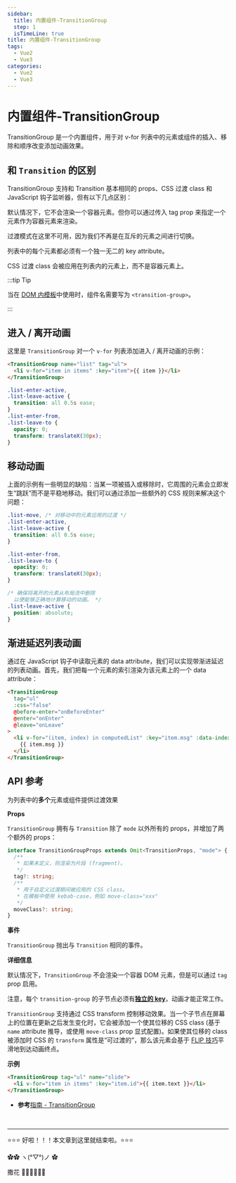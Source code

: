 ```yaml
---
sidebar:
  title: 内置组件-TransitionGroup
  step: 1
  isTimeLine: true
title: 内置组件-TransitionGroup
tags:
  - Vue2
  - Vue3
categories:
  - Vue2
  - Vue3
---
```


# 内置组件-TransitionGroup

TransitionGroup 是一个内置组件，用于对 v-for 列表中的元素或组件的插入、移除和顺序改变添加动画效果。

## 和 `Transition` 的区别

TransitionGroup 支持和 Transition 基本相同的 props、CSS 过渡 class 和 JavaScript 钩子监听器，但有以下几点区别：

默认情况下，它不会渲染一个容器元素。但你可以通过传入 tag prop 来指定一个元素作为容器元素来渲染。

过渡模式在这里不可用，因为我们不再是在互斥的元素之间进行切换。

列表中的每个元素都必须有一个独一无二的 key attribute。

CSS 过渡 class 会被应用在列表内的元素上，而不是容器元素上。

:::tip Tip

当在 [DOM 内模板](https://cn.vuejs.org/guide/essentials/component-basics.html#in-dom-template-parsing-caveats)中使用时，组件名需要写为 `<transition-group>`。

:::

## 进入 / 离开动画

这里是 `TransitionGroup` 对一个 `v-for` 列表添加进入 / 离开动画的示例：

```html
<TransitionGroup name="list" tag="ul">
  <li v-for="item in items" :key="item">{{ item }}</li>
</TransitionGroup>
```

```css
.list-enter-active,
.list-leave-active {
  transition: all 0.5s ease;
}
.list-enter-from,
.list-leave-to {
  opacity: 0;
  transform: translateX(30px);
}
```

## 移动动画

上面的示例有一些明显的缺陷：当某一项被插入或移除时，它周围的元素会立即发生“跳跃”而不是平稳地移动。我们可以通过添加一些额外的 CSS 规则来解决这个问题：

```css
.list-move, /* 对移动中的元素应用的过渡 */
.list-enter-active,
.list-leave-active {
  transition: all 0.5s ease;
}

.list-enter-from,
.list-leave-to {
  opacity: 0;
  transform: translateX(30px);
}

/* 确保将离开的元素从布局流中删除
  以便能够正确地计算移动的动画。 */
.list-leave-active {
  position: absolute;
}
```

## 渐进延迟列表动画

通过在 JavaScript 钩子中读取元素的 data attribute，我们可以实现带渐进延迟的列表动画。首先，我们把每一个元素的索引渲染为该元素上的一个 data attribute：

```html
<TransitionGroup
  tag="ul"
  :css="false"
  @before-enter="onBeforeEnter"
  @enter="onEnter"
  @leave="onLeave"
>
  <li v-for="(item, index) in computedList" :key="item.msg" :data-index="index">
    {{ item.msg }}
  </li>
</TransitionGroup>
```

## API 参考

为列表中的**多个**元素或组件提供过渡效果

**Props**

`TransitionGroup` 拥有与 `Transition` 除了 `mode` 以外所有的 props，并增加了两个额外的 props：

```ts
interface TransitionGroupProps extends Omit<TransitionProps, "mode"> {
  /**
   * 如果未定义，则渲染为片段 (fragment)。
   */
  tag?: string;
  /**
   * 用于自定义过渡期间被应用的 CSS class。
   * 在模板中使用 kebab-case，例如 move-class="xxx"
   */
  moveClass?: string;
}
```

**事件**

`TransitionGroup` 抛出与 `Transition` 相同的事件。

**详细信息**

默认情况下，`TransitionGroup` 不会渲染一个容器 DOM 元素，但是可以通过 `tag` prop 启用。

注意，每个 `transition-group` 的子节点必须有[**独立的 key**](https://cn.vuejs.org/guide/essentials/list.html#maintaining-state-with-key)，动画才能正常工作。

`TransitionGroup` 支持通过 CSS transform 控制移动效果。当一个子节点在屏幕上的位置在更新之后发生变化时，它会被添加一个使其位移的 CSS class (基于 `name` attribute 推导，或使用 `move-class` prop 显式配置)。如果使其位移的 class 被添加时 CSS 的 `transform` 属性是“可过渡的”，那么该元素会基于 [FLIP 技巧](https://aerotwist.com/blog/flip-your-animations/)平滑地到达动画终点。

**示例**

```html
<TransitionGroup tag="ul" name="slide">
  <li v-for="item in items" :key="item.id">{{ item.text }}</li>
</TransitionGroup>
```

- **参考**[指南 - TransitionGroup](https://cn.vuejs.org/guide/built-ins/transition-group.html)

<br/>

<hr />

⭐️⭐️⭐️ 好啦！！！本文章到这里就结束啦。⭐️⭐️⭐️

✿✿ ヽ(°▽°)ノ ✿

撒花 🌸🌸🌸🌸🌸🌸
